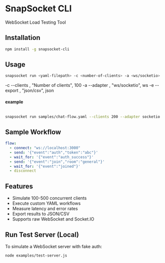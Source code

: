 # SnapSocket CLI

WebSocket Load Testing Tool

## Installation

```bash
npm install -g snapsocket-cli
```

## Usage

```bash
snapsocket run <yaml-filepath> -c <number-of-clients> -a <ws/socketio> -e <json/csv>
```

-c --clients <number>, "Number of clients", 100
-a --adapter <type>, "ws/socketio", ws
-e --export <format>, "json/csv", json

#### example

```bash

snapsocket run samples/chat-flow.yaml --clients 200 --adapter socketio --export csv
```

## Sample Workflow

```yaml
flow:
  - connect: "ws://localhost:3000"
  - send: '{"event":"auth","token":"abc"}'
  - wait_for: '{"event":"auth_success"}'
  - send: '{"event":"join","room":"general"}'
  - wait_for: '{"event":"joined"}'
  - disconnect
```

## Features

- Simulate 100-500 concurrent clients
- Execute custom YAML workflows
- Measure latency and error rates
- Export results to JSON/CSV
- Supports raw WebSocket and Socket.IO

## Run Test Server (Local)

To simulate a WebSocket server with fake auth:

```bash
node examples/test-server.js
```
